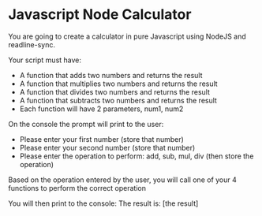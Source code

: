 # Javascript Node Calculator

You are going to create a calculator in pure Javascript using NodeJS and readline-sync.

Your script must have:
* A function that adds two numbers and returns the result
* A function that multiplies two numbers and returns the result
* A function that divides two numbers and returns the result
* A function that subtracts two numbers and returns the result
* Each function will have 2 parameters, num1, num2

On the console the prompt will print to the user:
* Please enter your first number (store that number)
* Please enter your second number (store that number)
* Please enter the operation to perform: add, sub, mul, div (then store the operation)

Based on the operation entered by the user, you will call one of your 4 functions to perform the correct operation

You will then print to the console: The result is: [the result]
